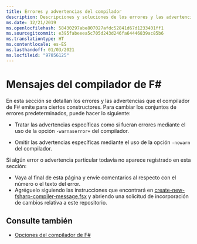 ```yaml
---
title: Errores y advertencias del compilador
description: Descripciones y soluciones de los errores y las advertencias que emite el compilador de F#
ms.date: 12/21/2019
ms.openlocfilehash: 58430297abe807027afdc52841d67d1233401ff1
ms.sourcegitcommit: e395fabeeea5c705d243d246fa64446839ac85b6
ms.translationtype: HT
ms.contentlocale: es-ES
ms.lasthandoff: 01/03/2021
ms.locfileid: "97856125"
---
```

# <a name="f-compiler-messages"></a>Mensajes del compilador de F#

En esta sección se detallan los errores y las advertencias que el compilador de F# emite para ciertos constructores. Para cambiar los conjuntos de errores predeterminados, puede hacer lo siguiente:

- Tratar las advertencias específicas como si fueran errores mediante el uso de la opción `-warnaserror+` del compilador.

- Omitir las advertencias específicas mediante el uso de la opción `-nowarn` del compilador.

Si algún error o advertencia particular todavía no aparece registrado en esta sección:

- Vaya al final de esta página y envíe comentarios al respecto con el número o el texto del error.
- Agréguelo siguiendo las instrucciones que encontrará en [create-new-fsharp-compiler-message.fsx](https://github.com/dotnet/docs/blob/master/docs/fsharp/language-reference/compiler-messages/util/create-new-fsharp-compiler-message.fsx) y abriendo una solicitud de incorporación de cambios relativa a este repositorio.

## <a name="see-also"></a>Consulte también

- [Opciones del compilador de F#](../compiler-options.md)
